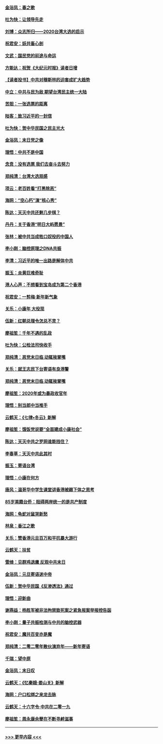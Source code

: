 #### [金浴凤：春之歌](../pages/nsc993/n11797687.md?t=01171055) 
#### [吐为快：让领导先走](../pages/nsc993/n11797512.md?t=01171055) 
#### [刘博：众志所归——2020台湾大选的启示](../pages/nsc993/n11796878.md?t=01171055) 
#### [祝君安：妖共畜心剖](../pages/nsc993/n11794273.md?t=01171055) 
#### [文武：国民党的前途与命运](../pages/nsc993/n11794198.md?t=01171055) 
#### [方能达：祝贺《大纪元时报》读者日增](../pages/nsc993/n11793807.md?t=01171055) 
#### [【读者投书】中共对穆斯林的迫害成扩大趋势](../pages/nsc993/n11791371.md?t=01171055) 
#### [中立：中共与民为敌 期望台湾民主统一大陆](../pages/nsc993/n11790392.md?t=01171055) 
#### [苦胆：一张选票的距离](../pages/nsc993/n11788914.md?t=01171055) 
#### [陆客：致习近平的一封信](../pages/nsc993/n11788867.md?t=01171055) 
#### [吐为快：贺中华民国之民主光大](../pages/nsc993/n11788618.md?t=01171055) 
#### [金浴凤：末日党之像](../pages/nsc993/n11787475.md?t=01171055) 
#### [理悟：中共不是中国](../pages/nsc993/n11787463.md?t=01171055) 
#### [念贲：没有选票  我们去奋斗去努力](../pages/nsc993/n11787398.md?t=01171055) 
#### [郑纯清：台湾大选观感](../pages/nsc993/n11786210.md?t=01171055) 
#### [项云：老百姓看“打黑除恶”](../pages/nsc993/n11785398.md?t=01171055) 
#### [海网：“空心朽”演“核心秀”](../pages/nsc993/n11783874.md?t=01171055) 
#### [陈达：天灭中共还剩几步棋？](../pages/nsc993/n11783719.md?t=01171055) 
#### [丹丹：关于香港“明日大屿愿景”](../pages/nsc993/n11783273.md?t=01171055) 
#### [张林：被中共当成牲口奴役的中国人](../pages/nsc993/n11782397.md?t=01171055) 
#### [李小刚：脑控原理之DNA共振](../pages/nsc993/n11780962.md?t=01171055) 
#### [李清：习近平的唯一出路是解体中共](../pages/nsc993/n11780866.md?t=01171055) 
#### [振玉：炎黄巨难奇耻](../pages/nsc993/n11779632.md?t=01171055) 
#### [港人心声：不想看到宝岛成为第二个香港](../pages/nsc993/n11778817.md?t=01171055) 
#### [祝君安：一剪梅‧新年新气象](../pages/nsc993/n11776340.md?t=01171055) 
#### [关乐：小康年 大役现](../pages/nsc993/n11774213.md?t=01171055) 
#### [伍新：红朝总理令怎总不灵？](../pages/nsc993/n11770813.md?t=01171055) 
#### [廖祖笙：千年不遇的乱政](../pages/nsc993/n11770373.md?t=01171055) 
#### [吐为快：公检法司快收手](../pages/nsc993/n11770359.md?t=01171055) 
#### [郑纯清：恶党末日临 动辄挨掌嘴](../pages/nsc993/n11769912.md?t=01171055) 
#### [关乐：就王志民下台寄语有良港警](../pages/nsc993/n11769903.md?t=01171055) 
#### [郑纯清：恶党末日临 动辄挨掌嘴](../pages/nsc993/n11769356.md?t=01171055) 
#### [廖祖笙：2020年或为暴政收官年](../pages/nsc993/n11768216.md?t=01171055) 
#### [理悟：别当郎中当推手](../pages/nsc993/n11768243.md?t=01171055) 
#### [云鹤天：《七律▪冬云》新解](../pages/nsc993/n11768204.md?t=01171055) 
#### [廖祖笙：饿饭党说要“全面建成小康社会”](../pages/nsc993/n11767482.md?t=01171055) 
#### [陈达：天灭中共之罗网谁能挡住？](../pages/nsc993/n11767465.md?t=01171055) 
#### [李春草：天灭中共此其时](../pages/nsc993/n11767452.md?t=01171055) 
#### [振玉：寄语台湾](../pages/nsc993/n11767432.md?t=01171055) 
#### [理悟：小康在何方](../pages/nsc993/n11767394.md?t=01171055) 
#### [唐风：温哥华中学生课堂讲香港被踢下体之思考](../pages/nsc993/n11766848.md?t=01171055) 
#### [85岁美籍台侨：阻碍两岸统一的是共产制度](../pages/nsc993/n11765043.md?t=01171055) 
#### [海网：龟蛇对鼠哭新愁](../pages/nsc993/n11764895.md?t=01171055) 
#### [林泉：香江之歌](../pages/nsc993/n11764415.md?t=01171055) 
#### [关乐：赞香港元旦百万和平抗暴大游行](../pages/nsc993/n11764382.md?t=01171055) 
#### [云鹤天：扶贫](../pages/nsc993/n11764245.md?t=01171055) 
#### [雪绮：见群鸡退鹰  反观中共末日](../pages/nsc993/n11762112.md?t=01171055) 
#### [金浴凤：元旦寄语迷中帝](../pages/nsc993/n11761788.md?t=01171055) 
#### [伍新：贺中华民国《反渗透法》通过](../pages/nsc993/n11761994.md?t=01171055) 
#### [理悟：迎新曲](../pages/nsc993/n11761152.md?t=01171055) 
#### [谢燕益：杨胜军被非法拘禁致死案之紧急报案举报控告函](../pages/nsc993/n11756134.md?t=01171055) 
#### [李小刚：量子共振检测与中共的脑控武器](../pages/nsc993/n11754518.md?t=01171055) 
#### [祝君安：魔共百变亦是魔](../pages/nsc993/n11754469.md?t=01171055) 
#### [郑纯清：二零二零年散伙演弃年——新年寄语](../pages/nsc993/n11754195.md?t=01171055) 
#### [千瑞：望中原](../pages/nsc993/n11754159.md?t=01171055) 
#### [金浴凤：末日叹](../pages/nsc993/n11752359.md?t=01171055) 
#### [云鹤天：《忆秦娥‧娄山关》新解](../pages/nsc993/n11752348.md?t=01171055) 
#### [海网：户口松绑之来龙去脉](../pages/nsc993/n11752328.md?t=01171055) 
#### [云鹤天：十六字令‧中共在二零一九](../pages/nsc993/n11752305.md?t=01171055) 
#### [廖祖笙：周永康余孽在不断寻衅滋事](../pages/nsc993/n11751013.md?t=01171055) 

----
#### [ >>> 更早内容 <<< ](../indexes/nsc993-earlier.md)

